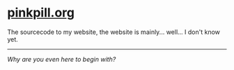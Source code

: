[pinkpill.org](https:/pinkpill.org)
=================

The sourcecode to my website, the website is mainly... well... I don't know yet.

---

*Why are you even here to begin with?*
